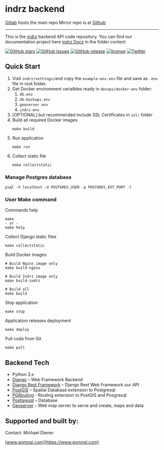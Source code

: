 # indrz backend
[Gitlab](https://gitlab.com/indrz/indrz-backend) hosts the main repo 
Mirror repo is at [Github](https://github.com/indrz/indrz-be)

----------------------

This is the [indrz](https://www.indrz.com) backend API code repository. You can find our 
documentation project here [indrz Docs](https://gitlab.com/indrz/indrz-doc) in the folder content


[![GitHub stars](https://img.shields.io/github/stars/indrz/indrz.svg?style=flat-square)](https://github.com/indrz/indrz/stargazers)
[![GitHub Issues](https://img.shields.io/github/issues/indrz/indrz.svg)](https://github.com/indrz/indrz/issues)
[![GitHub release](https://img.shields.io/github/release/indrz/indrz.svg)](https://github.com/indrz/indrz/releases)
[![license](https://img.shields.io/badge/license-AGPL-blue.svg?style=flat-square)](https://raw.githubusercontent.com/indrz/indrz/master/LICENSE)
[![Twitter](https://img.shields.io/twitter/url/https/github.com/indrz/indrz.svg?style=social)](https://twitter.com/intent/tweet?text=Wow:&url=%5Bobject%20Object%5D)

## Quick Start

1. Visit `indrz/settings/`and copy the `example-env.env` file and save as `.env` file in root folder.
2. Get Docker environment varialbles ready in `devops/docker-env` folder:
    1.  `db.env`
    2.  `db-backups.env`
    3.  `geoserver.env`
    4.  `indrz.env`
3. [OPTIONAL] but recommended include SSL Certificates in `ssl/` folder
4. Build all required Docker images
    ```
    make build
    ```
5. Run application
    ```
    make run
    ```
6. Collect static file
    ```
    make collectstatic
    ```

### Manage Postgres database

```
psql -h localhost -U POSTGRES_USER -p POSTGRES_EXT_PORT -l
```

### User Make command

Commands help

```
make
- or -
make help
```

Collect Django static files
```
make collectstatic
```

Build Docker images

```
# Build Nginx image only
make build-nginx

# Build Indrz image only
make build-indrz

# Build all
make build
```

Stop application 
```
make stop
```

Application releases deployment 
```
make deploy
```

Pull code from Git 
```
make pull
```

## Backend Tech

* Python 3.x
* [Django](http://djangoproject.com) – Web Framework Backend
* [Django Rest Framework](http://www.django-rest-framework.org) – Django Rest Web Framework our API
* [PostGIS](http://postgis.net) – Spatial Database extension to Postgresql
* [PGRouting](http://pgrouting.org) - Routing extension to PostGIS and Posgresql
* [Postgresql](http://www.postgresql.org) – Database
* [Geoserver](http://geoserver.org) – Web map server to serve and create, maps and data


## Supported and built by:

Contact: Michael Diener

[www.gomogi.com](https://www.gomogi.com)


